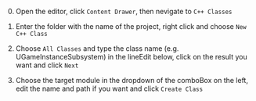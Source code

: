 0. Open the editor, click `Content Drawer`, then nevigate to `C++ Classes`

1. Enter the folder with the name of the project, right click and choose `New C++ Class`

2. Choose `All Classes` and type the class name (e.g. UGameInstanceSubsystem) in the lineEdit below, click on the result you want and click `Next`

3. Choose the target module in the dropdown of the comboBox on the left, edit the name and path if you want and click `Create Class`